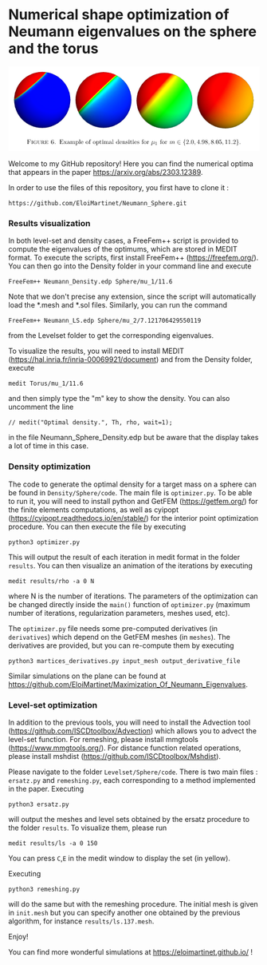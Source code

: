 # Numerical shape optimization of Neumann eigenvalues on the sphere and the torus

![Image of optimal densities for the first eigenvalue](https://github.com/EloiMartinet/Neumann_Sphere/blob/main/banner.png)

Welcome to my GitHub repository! Here you can find the numerical optima that appears in the paper https://arxiv.org/abs/2303.12389.

In order to use the files of this repository, you first have to clone it :
```
https://github.com/EloiMartinet/Neumann_Sphere.git
```

### Results visualization

In both level-set and density cases, a FreeFem++ script is provided to compute the eigenvalues of the optimums, which are stored in MEDIT format.
To execute the scripts, first install FreeFem++ (https://freefem.org/). You can then go into the Density folder in your command line and execute

```
FreeFem++ Neumann_Density.edp Sphere/mu_1/11.6
```

Note that we don't precise any extension, since the script will automatically load the *.mesh and *.sol files.
Similarly, you can run the command
```
FreeFem++ Neumann_LS.edp Sphere/mu_2/7.121706429550119
```
from the Levelset folder to get the corresponding eigenvalues.

To visualize the results, you will need to install MEDIT (https://hal.inria.fr/inria-00069921/document) and from the Density folder, execute
```
medit Torus/mu_1/11.6
```
and then simply type the  "m" key to show the density. You can also uncomment the line
```
// medit("Optimal density.", Th, rho, wait=1);
```
in the file Neumann_Sphere_Density.edp but be aware that the display takes a lot of time in this case.

### Density optimization

The code to generate the optimal density for a target mass on a sphere can be found in `Density/Sphere/code`. The main file is `optimizer.py`. To be able to run it, you will need to install python and GetFEM (https://getfem.org/) for the finite elements computations, as well as cyipopt (https://cyipopt.readthedocs.io/en/stable/) for the interior point optimization procedure. You can then execute the file by executing 
```
python3 optimizer.py
```
This will output the result of each iteration in medit format in the folder `results`. You can then visualize an animation of the iterations by executing
```
medit results/rho -a 0 N
```
where N is the number of iterations. The parameters of the optimization can be changed directly inside the `main()` function of `optimizer.py` (maximum number of iterations, regularization parameters, meshes used, etc).

The `optimizer.py` file needs some pre-computed derivatives (in `derivatives`) which depend on the GetFEM meshes (in `meshes`). The derivatives are provided, but you can re-compute them by executing 
```
python3 martices_derivatives.py input_mesh output_derivative_file
``` 

Similar simulations on the plane can be found at https://github.com/EloiMartinet/Maximization_Of_Neumann_Eigenvalues.


### Level-set optimization

In addition to the previous tools, you will need to install the Advection tool (https://github.com/ISCDtoolbox/Advection) which allows you to advect the level-set function. For remeshing, please install mmgtools (https://www.mmgtools.org/). For distance function related operations, please install mshdist (https://github.com/ISCDtoolbox/Mshdist).

Please navigate to the folder `Levelset/Sphere/code`. There is two main files : `ersatz.py` and `remeshing.py`, each corresponding to a method implemented in the paper. Executing 
```
python3 ersatz.py
```
will output the meshes and level sets obtained by the ersatz procedure to the folder `results`. To visualize them, please run
```
medit results/ls -a 0 150
```
You can press `C`,`E` in the medit window to display the set (in yellow).

Executing 
```
python3 remeshing.py
```
will do the same but with the remeshing procedure. The initial mesh is given in `init.mesh` but you can specify another one obtained by the previous algorithm, for instance `results/ls.137.mesh`.

Enjoy!

You can find more wonderful simulations at https://eloimartinet.github.io/ !
